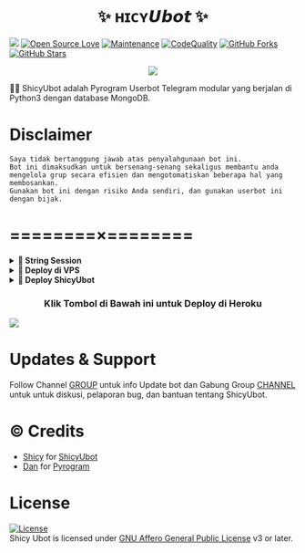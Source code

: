 <h1 align="center">✨ ʜɪᴄʏ𝙐𝙗𝙤𝙩 ✨</h1>

<a href="https://github.com/sip-userbot/ShicyUbot/commits"> <img src="https://img.shields.io/github/last-commit/sip-userbot/ShicyUbot?color=red&logo=github&logoColor=blue&style=for-the-badge" /></a>
[![Open Source Love](https://badges.frapsoft.com/os/v2/open-source.png?v=103)](https://github.com/sip-userbot/ShicyUbot)
[![Maintenance](https://img.shields.io/badge/Maintained%3F-Yes-blue)](https://GitHub.com/sip-userbot/ShicyUbot/graphs/commit-activity)
[![CodeQuality](https://img.shields.io/codacy/grade/a723cb464d5a4d25be3152b5d71de82d?color=blue&logo=codacy)](https://app.codacy.com/gh/sip-userbot/ShicyUbot/dashboard)
[![GitHub Forks](https://img.shields.io/github/forks/sip-userbot/ShicyUbot?&logo=github)](https://github.com/sip-userbot/ShicyUbot/fork)
[![GitHub Stars](https://img.shields.io/github/stars/sip-userbot/ShicyUbotUbot?&logo=github)](https://github.com/sip-userbot/ShicyUbot/stargazers)


<p align="center">
  <img src="https://telegra.ph/file/225f4098de5a4367e4a76.jpg">
</p>

👩‍💻 ShicyUbot adalah Pyrogram Userbot Telegram modular yang berjalan di Python3 dengan database MongoDB.


# Disclaimer

```
Saya tidak bertanggung jawab atas penyalahgunaan bot ini.
Bot ini dimaksudkan untuk bersenang-senang sekaligus membantu anda
mengelola grup secara efisien dan mengotomatiskan beberapa hal yang membosankan.
Gunakan bot ini dengan risiko Anda sendiri, dan gunakan userbot ini dengan bijak.
```

# ========×========

<details>
<summary><b>🔗 String Session</b></summary>
<br>
    
> Anda memerlukan API_ID & API_HASH untuk menghasilkan sesi telethon. ambil APP ID dan API Hash di my.telegram.org
<h4> Generate Session via Repl: </h4>    
<p><a href="https://repl.it/@sip-userbot/ShicyString?lite=1&outputonly=1"><img src="https://img.shields.io/badge/Generate%20On%20Repl-blueviolet?style=for-the-badge&logo=appveyor" width="200""/></a></p>
<h4> Generate Session via Telegram StringGen Bot: </h4>    
<p><a href="https://t.me/YinzRobot"><img src="https://img.shields.io/badge/TG%20String%20Gen%20Bot-blueviolet?style=for-the-badge&logo=appveyor" width="200""/></a></p>
    
</details>

<details>
<summary><b>🔗 Deploy di VPS</b></summary>
<br>

### Tutorial Deploy di VPS


 • `git clone https://github.com/sip-userbot/ShicyUbot`

 • `cd ShicyUbot`

 • `pip3 install -U -r requirements.txt`

 • `cp config.env .env`

 • `nano .env`
  - isi vars
  - Jika sudah 
  - ketik ctrl + S
  - ctrl + X

 • `screen -S ShicyUbot`

 • `python3 -m pyShicy`

</details>

<details>
<summary><b>🔗 Deploy ShicyUbot</b></summary>
<br>


<p><a href="https://shicy.vercel.app"><img src="https://img.shields.io/badge/SHICY-UBOT-aqua?style=plastic"width="200" /></a></p>
</details>


<h3 align="center">Klik Tombol di Bawah ini untuk Deploy di Heroku</h3>
<a href="https://heroku.com/deploy?template=https://github.com/sip-userbot/ShicyUbot"><img src="https://www.herokucdn.com/deploy/button.svg"></a>
</div>

# Updates & Support

Follow Channel [GROUP](https://t.me/ShicyyXCode) untuk info Update bot dan Gabung Group [CHANNEL](https://t.me/ShixyXCod) untuk untuk diskusi, pelaporan bug, dan bantuan tentang ShicyUbot.


# © Credits
-  [Shicy](https://github.com/sip-userbot) for [ShicyUbot](https://github.com/sip-userbot/ShicyUbot)
-  [Dan](https://github.com/delivrance/) for [Pyrogram](https://github.com/pyrogram/pyrogram)


# License
[![License](https://www.gnu.org/graphics/agplv3-155x51.png)](LICENSE)    
Shicy Ubot is licensed under [GNU Affero General Public License](https://www.gnu.org/licenses/agpl-3.0.html) v3 or later.
